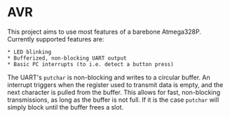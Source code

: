 # AVR 
This project aims to use most features of a barebone Atmega328P. Currently supported features are:

	* LED blinking
	* Bufferized, non-blocking UART output
	* Basic PC interrupts (to i.e. detect a button press)

The UART's `putchar` is non-blocking and writes to a circular buffer. An interrupt triggers when the register used to transmit data is empty, and the next character is pulled from the buffer. This allows for fast, non-blocking transmissions, as long as the buffer is not full. If it is the case `putchar` will simply block until the buffer frees a slot.
